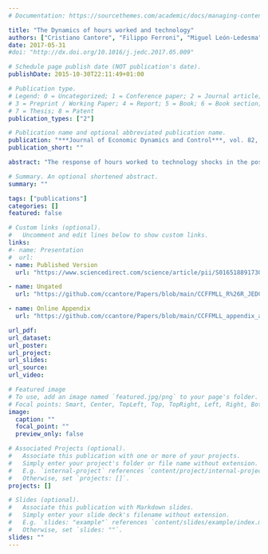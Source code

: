 ```yaml
---
# Documentation: https://sourcethemes.com/academic/docs/managing-content/

title: "The Dynamics of hours worked and technology"
authors: ["Cristiano Cantore", "Filippo Ferroni", "Miguel León-Ledesma"]
date: 2017-05-31
#doi: "http://dx.doi.org/10.1016/j.jedc.2017.05.009"

# Schedule page publish date (NOT publication's date).
publishDate: 2015-10-30T22:11:49+01:00

# Publication type.
# Legend: 0 = Uncategorized; 1 = Conference paper; 2 = Journal article;
# 3 = Preprint / Working Paper; 4 = Report; 5 = Book; 6 = Book section;
# 7 = Thesis; 8 = Patent
publication_types: ["2"]

# Publication name and optional abbreviated publication name.
publication: "***Journal of Economic Dynamics and Control***, vol. 82, pages 67-82"
publication_short: ""

abstract: "The response of hours worked to technology shocks in the postwar US economy has increased over time. We offer a structural interpretation of this important time-varying macroeconomic moment. The time varying patterns captured by a structural VAR are consistent with those obtained from a parsimonious RBC model with a less than unitary elasticity of substitution between capital and labor (σ). The observed changes in the response of hours are attributable to increases in the magnitude of the degree of capital-labor substitution. Finally, we conjecture that the observed time-variation in σ is related to changes in the skill composition of the work force and biases in technological change."

# Summary. An optional shortened abstract.
summary: ""

tags: ["publications"]
categories: []
featured: false

# Custom links (optional).
#   Uncomment and edit lines below to show custom links.
links:
#- name: Presentation
#  url:
- name: Published Version
  url: "https://www.sciencedirect.com/science/article/pii/S016518891730115X"

- name: Ungated
  url: "https://github.com/ccantore/Papers/blob/main/CCFFMLL_R%26R_JEDC.pdf"

- name: Online Appendix
  url: "https://github.com/ccantore/Papers/blob/main/CCFFMLL_appendix_all_May_10_final.pdf"

url_pdf:
url_dataset:
url_poster:
url_project:
url_slides:
url_source:
url_video:

# Featured image
# To use, add an image named `featured.jpg/png` to your page's folder.
# Focal points: Smart, Center, TopLeft, Top, TopRight, Left, Right, BottomLeft, Bottom, BottomRight.
image:
  caption: ""
  focal_point: ""
  preview_only: false

# Associated Projects (optional).
#   Associate this publication with one or more of your projects.
#   Simply enter your project's folder or file name without extension.
#   E.g. `internal-project` references `content/project/internal-project/index.md`.
#   Otherwise, set `projects: []`.
projects: []

# Slides (optional).
#   Associate this publication with Markdown slides.
#   Simply enter your slide deck's filename without extension.
#   E.g. `slides: "example"` references `content/slides/example/index.md`.
#   Otherwise, set `slides: ""`.
slides: ""
---
```

